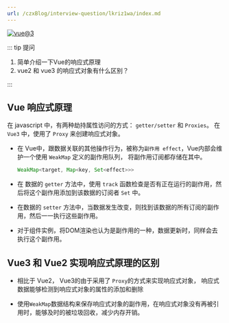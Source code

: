 ```yaml
---
url: /czxBlog/interview-question/lkriz1wa/index.md
---
```

[![vue@3](https://img.shields.io/badge/vue-%403-brightgreen)](https://staging-cn.vuejs.org/)

::: tip 提问

1. 简单介绍一下Vue的响应式原理
2. vue2 和 vue3 的响应式对象有什么区别？

:::

## Vue 响应式原理

在 javascript 中，有两种劫持属性访问的方式： `getter/setter` 和 `Proxies`。
在`Vue3` 中，使用了 `Proxy` 来创建响应式对象。

* 在 Vue中，跟数据关联的其他操作行为，被称为`副作用 effect`，Vue内部会维护一个使用 `WeakMap` 定义的副作用队列，
  将副作用订阅都存储在其中。

  ```ts
  WeakMap<target, Map<key, Set<effect>>>
  ```

* 在 数据的 `getter` 方法中，使用 `track` 函数检查是否有正在运行的副作用，然后将这个副作用添加到该数据的订阅者 `Set` 中。

* 在数据的 `setter` 方法中，当数据发生改变，则找到该数据的所有订阅的副作用，然后一一执行这些副作用。

* 对于组件实例，将DOM渲染也认为是副作用的一种，数据更新时，同样会去执行这个副作用。

## Vue3 和 Vue2 实现响应式原理的区别

* 相比于 Vue2， Vue3的由于采用了 `Proxy`的方式来实现响应式对象，
  响应式数据能够检测到响应式对象的属性的添加和删除

* 使用`WeakMap`数据结构来保存响应式对象的副作用，在响应式对象没有再被引用时，能够及时的被垃圾回收，减少内存开销。
